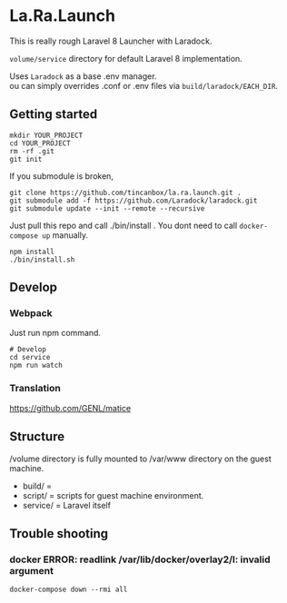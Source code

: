 # La.Ra.Launch

This is really rough Laravel 8 Launcher with Laradock.

`volume/service` directory for default Laravel 8 implementation.

Uses `Laradock` as a base .env manager.  
ou can simply overrides .conf or .env files via `build/laradock/EACH_DIR`.


## Getting started

```
mkdir YOUR_PROJECT
cd YOUR_PROJECT
rm -rf .git
git init
```

If you submodule is broken,

```
git clone https://github.com/tincanbox/la.ra.launch.git .
git submodule add -f https://github.com/Laradock/laradock.git
git submodule update --init --remote --recursive
```

Just pull this repo and call ./bin/install .
You dont need to call `docker-compose up` manually.

```
npm install
./bin/install.sh
```

## Develop


### Webpack

Just run npm command.

```
# Develop
cd service
npm run watch
```

### Translation

https://github.com/GENL/matice

## Structure

/volume directory is fully mounted to /var/www directory on the guest machine.

- build/ = 
- script/ = scripts for guest machine environment.
- service/ = Laravel itself


## Trouble shooting

### docker ERROR: readlink /var/lib/docker/overlay2/l: invalid argument

```
docker-compose down --rmi all
```
